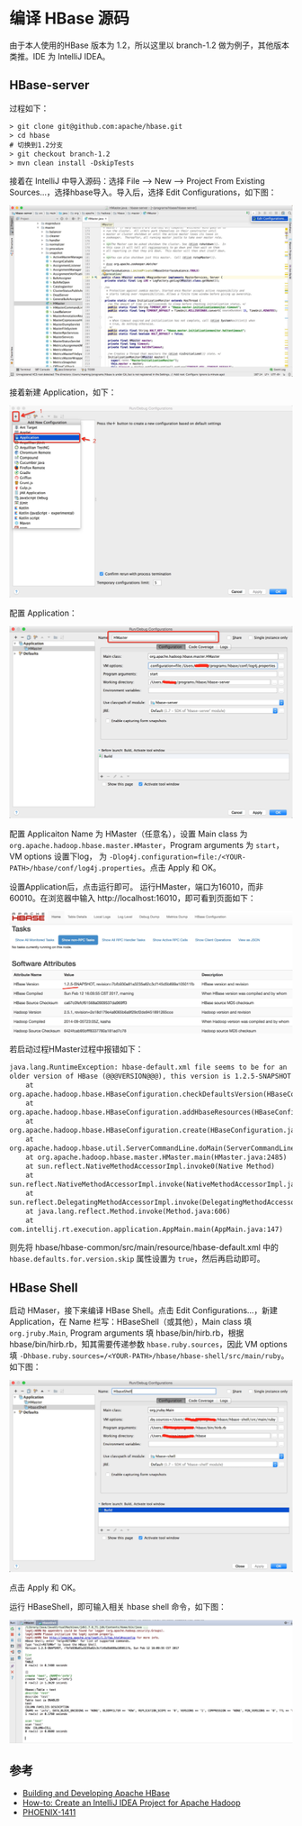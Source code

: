 # 编译 HBase 源码

由于本人使用的HBase 版本为 1.2，所以这里以 branch-1.2 做为例子，其他版本类推。IDE 为 IntelliJ IDEA。

## HBase-server 
过程如下：
```
> git clone git@github.com:apache/hbase.git
> cd hbase
# 切换到1.2分支
> git checkout branch-1.2
> mvn clean install -DskipTests
```
接着在 IntelliJ 中导入源码：选择 File --> New --> Project From Existing Sources...，选择hbase导入。导入后，选择 Edit Configurations，如下图：

![hbase_edit_configuration](../img/build_hbase_edit_con.jpg)

接着新建 Application，如下：

![hbase_new_application](../img/build_hbase_new_application.jpg)

配置 Application：

![hbase_run_conf](../img/build_hbase_conf_conf.jpg)

配置 Applicaiton Name 为 HMaster（任意名），设置 Main class 为`org.apache.hadoop.hbase.master.HMaster`，Program arguments 为 `start`，VM options 设置下log， 为 `-Dlog4j.configuration=file:/<YOUR-PATH>/hbase/conf/log4j.properties`。点击 Apply 和 OK。

设置Application后，点击运行即可。 运行HMaster，端口为16010，而非60010。在浏览器中输入 http://localhost:16010，即可看到页面如下：

![hbase_run](../img/build_hbase_run.jpg)

若启动过程HMaster过程中报错如下：
```
java.lang.RuntimeException: hbase-default.xml file seems to be for an older version of HBase (@@@VERSION@@@), this version is 1.2.5-SNAPSHOT
    at org.apache.hadoop.hbase.HBaseConfiguration.checkDefaultsVersion(HBaseConfiguration.java:71)
    at org.apache.hadoop.hbase.HBaseConfiguration.addHbaseResources(HBaseConfiguration.java:81)
    at org.apache.hadoop.hbase.HBaseConfiguration.create(HBaseConfiguration.java:96)
    at org.apache.hadoop.hbase.util.ServerCommandLine.doMain(ServerCommandLine.java:126)
    at org.apache.hadoop.hbase.master.HMaster.main(HMaster.java:2485)
    at sun.reflect.NativeMethodAccessorImpl.invoke0(Native Method)
    at sun.reflect.NativeMethodAccessorImpl.invoke(NativeMethodAccessorImpl.java:57)
    at sun.reflect.DelegatingMethodAccessorImpl.invoke(DelegatingMethodAccessorImpl.java:43)
    at java.lang.reflect.Method.invoke(Method.java:606)
    at com.intellij.rt.execution.application.AppMain.main(AppMain.java:147)
``` 

则先将 hbase/hbase-common/src/main/resource/hbase-default.xml 中的 `hbase.defaults.for.version.skip` 属性设置为 `true`，然后再启动即可。

## HBase Shell
启动 HMaser，接下来编译 HBase Shell。点击 Edit Configurations...，新建Application，在 Name 栏写：HBaseShell（或其他），Main class 填 `org.jruby.Main`, Program arguments 填 hbase/bin/hirb.rb，根据 hbase/bin/hirb.rb，知其需要传递参数 `hbase.ruby.sources`，因此 VM options 填 `-Dhbase.ruby.sources=/<YOUR-PATH>/hbase/hbase-shell/src/main/ruby`。如下图：

![hbase_shell](../img/build_hbase_shell.jpg)

点击 Apply 和 OK。

运行 HBaseShell，即可输入相关 hbase shell 命令，如下图：

![hbase_run_shell](../img/build_hbase_run_shell.jpg)


## 参考
- [Building and Developing Apache HBase](https://github.com/apache/hbase/blob/7294931e622e6e8f4b3a9e88acba84d837660c16/src/main/asciidoc/_chapters/developer.adoc#build)
- [How-to: Create an IntelliJ IDEA Project for Apache Hadoop](http://blog.cloudera.com/blog/2014/06/how-to-create-an-intellij-idea-project-for-apache-hadoop/)
- [PHOENIX-1411](https://issues.apache.org/jira/browse/PHOENIX-1411)

